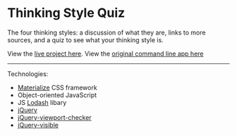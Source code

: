 
# Thinking Style Quiz

The four thinking styles: a discussion of what they are, links to more sources, and a quiz to see what your thinking style is.

View the [live project here](https://mindplace.github.io/thinking-style-quiz/).
View the [original command line app here](https://github.com/mindplace/nifty_things/tree/master/thinking_style_quiz)

<hr>

Technologies:

* [Materialize](http://materializecss.com) CSS framework
* Object-oriented JavaScript
* JS [Lodash](https://lodash.com/) libary
* [jQuery](https://jquery.com/)
* [jQuery-viewport-checker](https://github.com/dirkgroenen/jQuery-viewport-checker)
* [jQuery-visible](https://github.com/customd/jquery-visible)
